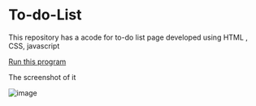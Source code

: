 # To-do-List
This repository  has a acode for to-do list page developed using HTML , CSS, javascript

[Run this program](https://madesh-kumar-m.github.io/To-do-List/)

The screenshot of it

![image](https://github.com/MADESH-KUMAR-M/To-do-List/assets/151498809/c7354008-3ab2-458e-8ffe-bd0828c0157e)

